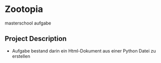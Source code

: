 # Zootopia
masterschool aufgabe

## Project Description

- Aufgabe bestand darin ein Html-Dokument aus einer Python Datei zu erstellen
